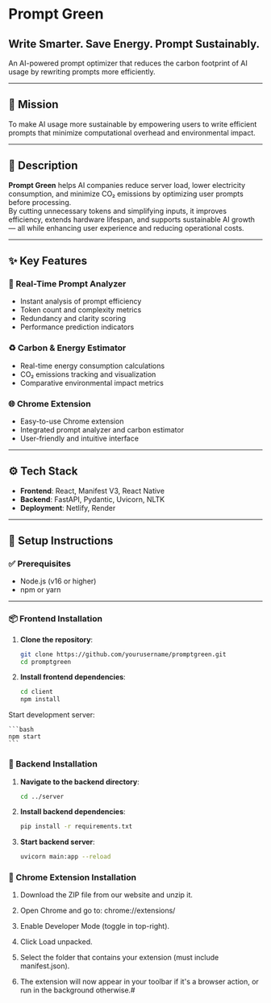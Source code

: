 # Prompt Green

## Write Smarter. Save Energy. Prompt Sustainably.

An AI-powered prompt optimizer that reduces the carbon footprint of AI usage by rewriting prompts more efficiently.

---

## 🌱 Mission

To make AI usage more sustainable by empowering users to write efficient prompts that minimize computational overhead and environmental impact.

---

## 📄 Description

**Prompt Green** helps AI companies reduce server load, lower electricity consumption, and minimize CO₂ emissions by optimizing user prompts before processing.  
By cutting unnecessary tokens and simplifying inputs, it improves efficiency, extends hardware lifespan, and supports sustainable AI growth — all while enhancing user experience and reducing operational costs.

---

## ✨ Key Features

### 🧠 Real-Time Prompt Analyzer

- Instant analysis of prompt efficiency
- Token count and complexity metrics
- Redundancy and clarity scoring
- Performance prediction indicators

### ♻️ Carbon & Energy Estimator

- Real-time energy consumption calculations
- CO₂ emissions tracking and visualization
- Comparative environmental impact metrics

### 🌐 Chrome Extension

- Easy-to-use Chrome extension
- Integrated prompt analyzer and carbon estimator
- User-friendly and intuitive interface

---

## ⚙️ Tech Stack

- **Frontend**: React, Manifest V3, React Native
- **Backend**: FastAPI, Pydantic, Uvicorn, NLTK
- **Deployment**: Netlify, Render

---

## 🚀 Setup Instructions

### ✅ Prerequisites

- Node.js (v16 or higher)
- npm or yarn

---

### 📦 Frontend Installation

1. **Clone the repository**:

   ```bash
   git clone https://github.com/yourusername/promptgreen.git
   cd promptgreen
   ```

2. **Install frontend dependencies**:

    ```bash
    cd client
    npm install
    ```

Start development server:

    ```bash
    npm start
    ```

### 🔧 Backend Installation

1. **Navigate to the backend directory**:

    ```bash
    cd ../server
    ```

2. **Install backend dependencies**:

    ```bash
    pip install -r requirements.txt
    ```

3. **Start backend server**:

    ```bash
    uvicorn main:app --reload
    ```

### 🧩 Chrome Extension Installation
1. Download the ZIP file from our website and unzip it.

2. Open Chrome and go to: chrome://extensions/

3. Enable Developer Mode (toggle in top-right).

4. Click Load unpacked.

5. Select the folder that contains your extension (must include manifest.json).

6. The extension will now appear in your toolbar if it's a browser action, or run in the background otherwise.#
